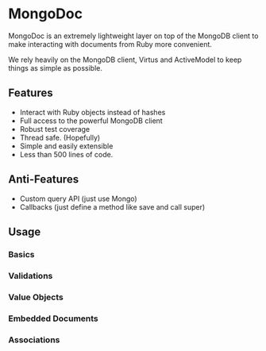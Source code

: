 # MongoDoc

MongoDoc is an extremely lightweight layer on top of the MongoDB client to
make interacting with documents from Ruby more convenient.

We rely heavily on the MongoDB client, Virtus and ActiveModel to keep things
as simple as possible.

## Features

* Interact with Ruby objects instead of hashes
* Full access to the powerful MongoDB client
* Robust test coverage
* Thread safe. (Hopefully)
* Simple and easily extensible
* Less than 500 lines of code.

## Anti-Features

* Custom query API (just use Mongo)
* Callbacks (just define a method like save and call super)

## Usage

### Basics
### Validations
### Value Objects
### Embedded Documents
### Associations
